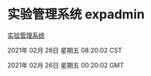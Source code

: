 # 实验管理系统 expadmin
[实验管理系统](http://58.48.55.61:56808/expadmin-782313d2-e1b1-4ea7-932e-3a55e6a1a4d0/)

2021年 02月 26日 星期五 08:20:02 CST

2021年 02月 26日 星期五 00:20:02 GMT
